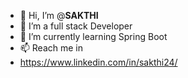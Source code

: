- 👋 Hi, I’m @**SAKTHI**
- 👀 I’m a full stack Developer
- 🌱 I’m currently learning Spring Boot
- 📫 Reach me in
- https://www.linkedin.com/in/sakthi24/

<!---
sakthi786/sakthi786 is a ✨ special ✨ repository because its `README.md` (this file) appears on your GitHub profile.
You can click the Preview link to take a look at your changes.
--->
